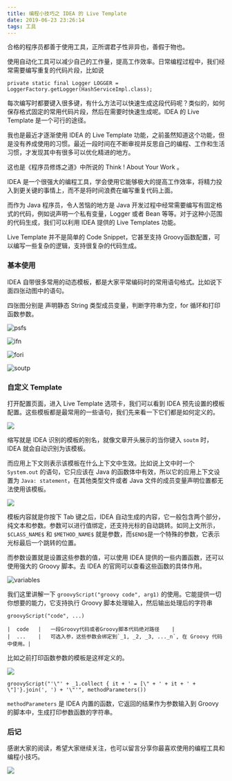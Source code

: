 ```yaml
---
title: 编程小技巧之 IDEA 的 Live Template
date: 2019-06-23 23:26:14
tags: 工具
---
```


合格的程序员都善于使用工具，正所谓君子性非异也，善假于物也。

使用自动化工具可以减少自己的工作量，提高工作效率。日常编程过程中，我们经常需要编写重复的代码片段，比如说

```
private static final Logger LOGGER = LoggerFactory.getLogger(HashServiceImpl.class);
```
每次编写时都要键入很多键，有什么方法可以快速生成这段代码呢？类似的，如何保存格式固定的常用代码片段，然后在需要时快速生成呢。IDEA 的 Live Template 是一个可行的途径。

我也是最近才逐渐使用 IDEA 的 Live Template 功能，之前虽然知道这个功能，但是没有养成使用的习惯。最近一段时间在不断审视并反思自己的编程、工作和生活习惯，才发现其中有很多可以优化精进的地方。

这也是《程序员修炼之道》中所说的 Think ! About Your Work 。


IDEA 是一个很强大的编程工具，学会使用它能够极大的提高工作效率，将精力投入到更关键的事情上，而不是将时间浪费在编写重复代码上面。

而作为 Java 程序员，令人苦恼的地方是 Java 开发过程中经常需要编写有固定格式的代码，例如说声明一个私有变量，Logger 或者 Bean 等等。对于这种小范围的代码生成，我们可以利用 IDEA 提供的 Live Templates 功能。

Live Template 并不是简单的 Code Snippet，它甚至支持 Groovy函数配置，可以编写一些复杂的逻辑，支持很复杂的代码生成。

### 基本使用
IDEA 自带很多常用的动态模板，都是大家平常编码时的常用语句格式。比如说下面四张动图中的语句。

四张图分别是 声明静态 String 类型成员变量，判断字符串为空，for 循环和打印函数参数。

![psfs](https://upload-images.jianshu.io/upload_images/623378-93937a8adfb634a3.gif?imageMogr2/auto-orient/strip)

![ifn](https://upload-images.jianshu.io/upload_images/623378-72b01c6425b7214f.gif?imageMogr2/auto-orient/strip)

![fori](https://upload-images.jianshu.io/upload_images/623378-ecfa28e13dc3834e.gif?imageMogr2/auto-orient/strip)

![soutp](https://upload-images.jianshu.io/upload_images/623378-6b35fdb8a3cabff1.gif?imageMogr2/auto-orient/strip)

### 自定义 Template

打开配置页面，进入 Live Template 选项卡，我们可以看到 IDEA 预先设置的模板配置。这些模板都是最常用的一些语句，我们先来看一下它们都是如何定义的。

![](https://upload-images.jianshu.io/upload_images/623378-1e1a20edb9359b3a.png?imageMogr2/auto-orient/strip%7CimageView2/2/w/1240)

缩写就是 IDEA 识别的模板的别名，就像文章开头展示的当你键入 `soutm` 时，IDEA 就会自动识别为该模板。

而应用上下文则表示该模板在什么上下文中生效。比如说上文中时一个 `System.out` 的语句，它只应该在 Java 的函数体中有效，所以它的应用上下文设置为 `Java: statement`，在其他类型文件或者 Java 文件的成员变量声明位置都无法使用该模板。

![](https://upload-images.jianshu.io/upload_images/623378-779f92162c27402b.png?imageMogr2/auto-orient/strip%7CimageView2/2/w/1240)


模板内容就是你按下 Tab 键之后，IDEA 自动生成的内容，它一般包含两个部分，纯文本和参数。参数可以进行值绑定，还支持光标的自动跳转。如同上文所示，`$CLASS_NAME$` 和 `$METHOD_NAME$` 就是参数，而`$END$`是一个特殊的参数，它表示光标最后一个跳转的位置。

而参数设置就是设置这些参数的值，可以使用 IDEA 提供的一些内置函数，还可以使用强大的 Groovy 脚本。去 IDEA 的官网可以查看这些函数的具体作用。

![variables](https://upload-images.jianshu.io/upload_images/623378-0f95752ee3371bd9.gif?imageMogr2/auto-orient/strip)

我们这里讲解一下 `groovyScript("groovy code", arg1)` 的使用。它能提供一切你想要的能力，它支持执行 Groovy 脚本处理输入，然后输出处理后的字符串

```
groovyScript("code", ...)

|  code   |   一段Groovy代码或者Groovy脚本代码绝对路径    |
|  ...    |   可选入参，这些参数会绑定到`_1, _2, _3, ..._n`, 在 Groovy 代码中使用。|
```

比如之前打印函数参数的模板是这样定义的。

![](https://upload-images.jianshu.io/upload_images/623378-8bc425c2ed384c2a.png?imageMogr2/auto-orient/strip%7CimageView2/2/w/1240)


```
groovyScript("'\"' + _1.collect { it + ' = [\" + ' + it + ' + \"]'}.join(', ') + '\"'", methodParameters())
```

`methodParameters` 是 IDEA 内置的函数，它返回的结果作为参数输入到 Groovy 的脚本中，生成打印参数函数的字符串。


### 后记

感谢大家的阅读，希望大家继续关注，也可以留言分享你最喜欢使用的编程工具和编程小技巧。


![](https://upload-images.jianshu.io/upload_images/623378-289642734e6eb81b.png?imageMogr2/auto-orient/strip%7CimageView2/2/w/1240)



